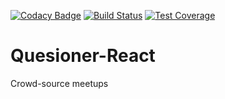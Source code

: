 [![Codacy Badge](https://api.codacy.com/project/badge/Grade/8b6968cb68a342bb8fd63abca4d6489c)](https://www.codacy.com/app/jonathanmusila/Quesioner-React?utm_source=github.com&amp;utm_medium=referral&amp;utm_content=jonathanmusila/Quesioner-React&amp;utm_campaign=Badge_Grade) [![Build Status](https://travis-ci.com/jonathanmusila/Quesioner-React.svg?branch=develop)](https://travis-ci.com/jonathanmusila/Quesioner-React) [![Test Coverage](https://api.codeclimate.com/v1/badges/ac2d3c13a1ee72b7729b/test_coverage)](https://codeclimate.com/github/jonathanmusila/Quesioner-React/test_coverage)

# Quesioner-React
Crowd-source meetups
